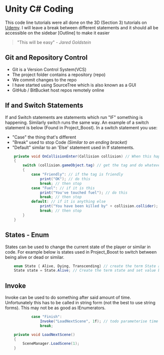# Unity C# Coding

This code line tutorials were all done on the 3D (Section 3) tutorials on [Udemy](https://www.udemy.com/). I will leave a break between different statements and it should all be accessible on the sidebar [Outline] to make it easier 

> "This will be easy"
> 	*- Jared Goldstein*

## Git and Repository Control

* Git is a Version Control System(VCS)
* The project folder contains a repository (repo)
* We commit changes to the repo
* I have started using SourceTree which is also known as a GUI
* GitHub / BitBucket host repos remotely online

## If and Switch Statements

If and Switch statements are statements which run "IF" something is happening. Similarly switch runs the same way. An example of a switch statement is below (Found in Project_Boost). In a switch statement you use:

* "Case" the thing that's different
* "Break" used to stop Code *(Similar to an ending bracket)*
* "Default" similar to an 'Else' statement used in If statements.

```C#
    private void OnCollisionEnter(Collision collision) // When this happens (Could use a called method)
    {
        switch (collision.gameObject.tag) // get the tag and do whatever the tags case is
        {
            case "Friendly": // if the tag is friendly
                print("OK"); // do this
                break; // then stop
            case "Fuel": // if it is this
                print("You've touched fuel"); // do this
                break; // then stop
            default: // if it is anything else
                print("You have been killed by" + collision.collider); // do this
                break; // then stop
        }
    }
```

## States - Enum

States can be used to change the current state of the player or similar in code. For example below is states used in Project_Boost to switch between being alive or dead or similar.

```C#
    enum State { Alive, Dying, Transcending} // create the term State and it's children
    State state = State.Alive; // Create the term state and set value by default
```

## Invoke

Invoke can be used to do something after said amount of time. Unfortunately this has to be called in string form (not the best to use string forms). This may not be as good as IEnumerators.

```C#
            case "Finish":
                Invoke("LoadNextScene", 1f); // todo parameterise time
                break;

    private void LoadNextScene()
    {
        SceneManager.LoadScene(1);
    }
```

